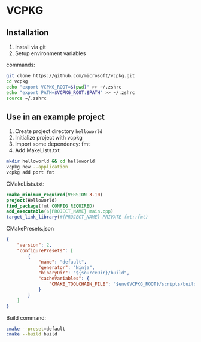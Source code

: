 # VCPKG
## Installation
1. Install via git
2. Setup environment variables

commands:
```bash
git clone https://github.com/microsoft/vcpkg.git
cd vcpkg
echo "export VCPKG_ROOT=$(pwd)" >> ~/.zshrc
echo "export PATH=$VCPKG_ROOT:$PATH" >> ~/.zshrc
source ~/.zshrc
```

## Use in an example project
1. Create project directory `helloworld`
2. Initialize project with vcpkg
3. Import some dependency: fmt
4. Add MakeLists.txt

```bash
mkdir helloworld && cd helloworld
vcpkg new --application
vcpkg add port fmt
```
CMakeLists.txt:
```cmake
cmake_minimum_required(VERSION 3.10)
project(Helloworld)
find_package(fmt CONFIG REQUIRED)
add_executable(${PROJECT_NAME} main.cpp)
target_link_library(#{PROJECT_NAME} PRIVATE fmt::fmt)
```
CMakePresets.json
```json
{
    "version": 2,
    "configurePresets": [
        {
            "name": "default",
            "generator": "Ninja",
            "binaryDir": "${sourceDir}/build",
            "cacheVariables": {
                "CMAKE_TOOLCHAIN_FILE": "$env{VCPKG_ROOT}/scripts/buildsystems/vcpkg.cmake"
            }
        }
    ]
}
```

Build command:
```bash
cmake --preset=default
cmake --build build
```